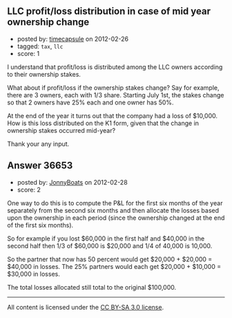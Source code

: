 ## LLC profit/loss distribution in case of mid year ownership change

- posted by: [timecapsule](https://stackexchange.com/users/-1/16631-timecapsule) on 2012-02-26
- tagged: `tax`, `llc`
- score: 1

I understand that profit/loss is distributed among the LLC owners according to their ownership stakes.

What about if profit/loss if the ownership stakes change? Say for example, there are 3 owners, each with 1/3 share. Starting July 1st, the stakes change so that 2 owners have 25% each and one owner has 50%.

At the end of the year it turns out that the company had a loss of $10,000.
How is this loss distributed on the K1 form, given that the change in ownership stakes occurred mid-year?

Thank your any input.


## Answer 36653

- posted by: [JonnyBoats](https://stackexchange.com/users/-1/3100-jonnyboats) on 2012-02-28
- score: 2

One way to do this is to compute the P&L for the first six months of the year separately from the second six months and then allocate the losses based upon the ownership in each period (since the ownership changed at the end of the first six months).

So for example if you lost $60,000 in the first half and $40,000 in the second half
then 1/3 of $60,000 is $20,000 and 1/4 of 40,000 is 10,000.

So the partner that now has 50 percent would get $20,000 + $20,000 = $40,000 in losses.
The 25% partners would each get $20,000 + $10,000 = $30,000 in losses.

The total losses allocated still total to the original $100,000.





---

All content is licensed under the [CC BY-SA 3.0 license](https://creativecommons.org/licenses/by-sa/3.0/).

